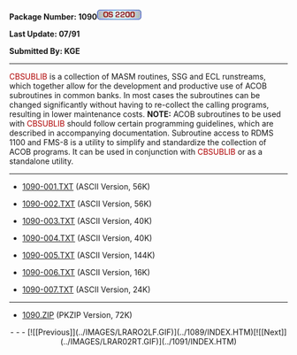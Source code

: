 <x-sas-window top="42" bottom="765" left="4" right="534">



<b>Package Number: 1090</b>![](../IMAGES/OS2200.JPG)


<b>Last Update: 07/91</b>


<b>Submitted By: KGE</b>


&#10;
- - -
<font color="#AF0000">CBSUBLIB</font> is a collection of MASM
routines, SSG and ECL runstreams, which together allow for the
development and productive use of ACOB subroutines in common banks.
In most cases the subroutines can be changed significantly without
having to re-collect the calling programs, resulting in lower
maintenance costs. <b>NOTE:</b> ACOB subroutines to be used with
<font color="#AF0000">CBSUBLIB</font> should follow certain
programming guidelines, which are described in accompanying
documentation. Subroutine access to RDMS 1100 and FMS-8 is a utility
to simplify and standardize the collection of ACOB programs. It can
be used in conjunction with <font color="#AF0000">CBSUBLIB</font> or
as a standalone utility.


&#10;
- - -



   
- [1090-001.TXT](1090-001.TXT) (ASCII Version, 56K)
    
       
- [1090-002.TXT](1090-002.TXT) (ASCII Version, 56K)
    
       
- [1090-003.TXT](1090-003.TXT) (ASCII Version, 40K)
    
       
- [1090-004.TXT](1090-004.TXT) (ASCII Version, 40K)
    
       
- [1090-005.TXT](1090-005.TXT) (ASCII Version, 144K)
    
       
- [1090-006.TXT](1090-006.TXT) (ASCII Version, 16K)
    
       
- [1090-007.TXT](1090-007.TXT) (ASCII Version, 24K)


&#10;
- - -



   
- [1090.ZIP](1090.ZIP) (PKZIP Version, 72K)


<center>
- - -
[![[Previous]](../IMAGES/LRARO2LF.GIF)](../1089/INDEX.HTM)[![[Next]](../IMAGES/LRAR02RT.GIF)](../1091/INDEX.HTM)
</center>


</x-sas-window>